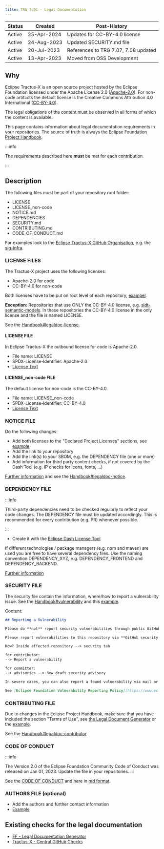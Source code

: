 ```yaml
---
title: TRG 7.01 - Legal Documentation
---
```


| Status | Created     | Post-History                         |
|--------|-------------|--------------------------------------|
| Active | 25-Apr-2024 | Updates for CC-BY-4.0 license        |
| Active | 24-Aug-2023 | Updated SECURITY.md file             |
| Active | 20-Jul-2023 | References to TRG 7.07, 7.08 updated |
| Active | 13-Apr-2023 | Moved from OSS Development           |

## Why

Eclipse Tractus-X is an open source project hosted by the Eclipse Foundation licensed under the Apache License 2.0 ([Apache-2.0](https://spdx.org/licenses/Apache-2.0)). For non-code artifacts the default license is the Creative Commons Attribution 4.0 International ([CC-BY-4.0](https://spdx.org/licenses/CC-BY-4.0.html)).

The legal obligations of the content must be observed in all forms of which the content is available.

This page contains information about legal documentation requirements in your repositories. The source of truth is always the [Eclipse Foundation Project Handbook](https://www.eclipse.org/projects/handbook/#legaldoc).

:::info

The requirements described here **must** be met for each contribution.

:::

## Description

The following files must be part of your repository root folder:

- LICENSE
- LICENSE_non-code
- NOTICE.md
- DEPENDENCIES
- SECURITY.md
- CONTRIBUTING.md
- CODE_OF_CONDUCT.md

For examples look to the [Eclipse Tractus-X GitHub Organisation](https://github.com/eclipse-tractusx), e.g. the [sig-infra](https://github.com/eclipse-tractusx/sig-infra).

### LICENSE FILES

The Tractus-X project uses the following licenses:

- Apache-2.0 for code
- CC-BY-4.0 for non-code

Both licenses have to be put on root level of each repository, [exampel](https://github.com/eclipse-tractusx/sig-infra).

**Exception:** Repositories that use ONLY the CC-BY-4.0 license, e.g. [sldt-semantic-models](https://github.com/eclipse-tractusx/sldt-semantic-models/blob/main/NOTICE.md).
In these repositories the CC-BY-4.0 license in the only license and the file is named LICENSE.

See the [Handbook#legaldoc-license](https://www.eclipse.org/projects/handbook/#legaldoc-license).

#### LICENSE FILE

In Eclipse Tractus-X the outbound license for code is Apache-2.0.

- File name: LICENSE
- SPDX-License-Identifier: Apache-2.0
- [License Text](https://www.apache.org/licenses/LICENSE-2.0.txt)

#### LICENSE_non-code FILE

The default license for non-code is the CC-BY-4.0.

- File name: LICENSE_non-code
- SPDX-License-Identifier: CC-BY-4.0
- [License Text](https://creativecommons.org/licenses/by/4.0/legalcode.txt)

### NOTICE FILE

Do the following changes:

- Add both licenses to the "Declared Project Licenses" sections, see [example](https://github.com/eclipse-tractusx/sig-infra/blob/main/NOTICE.md)
- Add the link to your repository
- Add the link(s) to your SBOM, e.g. the DEPENDENCY file (one or more)
- Add information for third party content checks, if not covered by the Dash Tool (e.g. IP checks for icons, fonts, ...)

[Further information](/docs/release/trg-7/trg-7-04#checking-other-content-fonts-images-) and see the [Handbook#legaldoc-notice](https://www.eclipse.org/projects/handbook/#legaldoc-notice).

### DEPENDENCY FILE

:::info

Third-party dependencies need to be checked regularly to reflect your code changes. The DEPENDENCY file must be updated accordingly. This is recommended for every contribution (e.g. PR) whenever possible.

:::

- Create it with the [Eclipse Dash License Tool](https://www.eclipse.org/projects/handbook/#ip-license-tool)

If different technologies / package managers (e.g. npm and maven) are used you are free to have several dependency files. Use the naming convention DEPENDENCY_XYZ, e.g. DEPENDENCY_FRONTEND and DEPENDENCY_BACKEND.

[Further information](/docs/release/trg-7/trg-7-04)

### SECURITY FILE

The security file contain the information, where/how to report a vulnerability issue.
See the [Handbook#vulnerability](https://www.eclipse.org/projects/handbook/#vulnerability) and this [example](https://github.com/eclipse-tractusx/eclipse-tractusx.github.io/blob/main/SECURITY.md).

Content:

```md
## Reporting a Vulnerability

Please do **not** report security vulnerabilities through public GitHub issues.

Please report vulnerabilities to this repository via **GitHub security advisories** instead.

How? Inside affected repository --> security tab

for contributor:
--> Report a vulnerability

for committer:
--> advisories --> New draft security advisory

In severe cases, you can also report a found vulnerability via mail or eclipse issue here: https://www.eclipse.org/security/

See [Eclipse Foundation Vulnerability Reporting Policy](https://www.eclipse.org/projects/handbook/#vulnerability)
```

### CONTRIBUTING FILE

Due to changes in the Eclipse Project Handbook, make sure that you have included the section "Terms of Use", see [the Legal Document Generator](https://www.eclipse.org/projects/tools/documentation.php?id=automotive.tractusx#contributing) or the [example](https://github.com/eclipse-tractusx/sig-infra/blob/main/CONTRIBUTING.md).

See the [Handbook#legaldoc-contributor](https://www.eclipse.org/projects/handbook/#legaldoc-contributor)

### CODE OF CONDUCT

:::info

The Version 2.0  of the Eclipse Foundation Community Code of Conduct was released on Jan 01, 2023.
Update the file in your repositories.
:::

See the [CODE OF CONDUCT](https://www.eclipse.org/org/documents/Community_Code_of_Conduct.php)
and here in [md format](https://raw.githubusercontent.com/eclipse/.github/master/CODE_OF_CONDUCT.md).

### AUTHORS FILE (optional)

- Add the authors and further contact information
- [Example](https://github.com/eclipse-tractusx/sldt-digital-twin-registry/blob/main/AUTHORS.md)

## Existing checks for the legal documentation

- [EF - Legal Documentation Generator](https://www.eclipse.org/projects/tools/documentation.php?id=automotive.tractusx)
- [Tractus-X - Central GitHub Checks](https://eclipse-tractusx.github.io/docs/github-checks)
